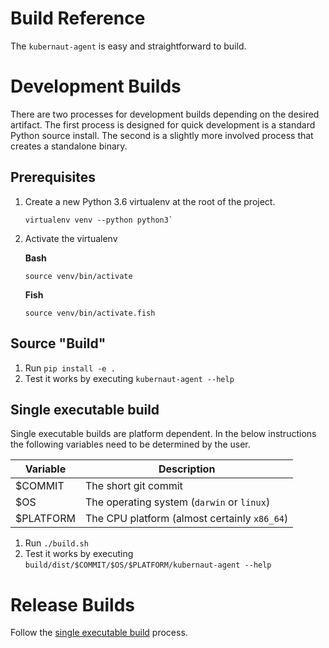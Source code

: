  # Build Reference

The `kubernaut-agent` is easy and straightforward to build.

# Development Builds

There are two processes for development builds depending on the desired artifact. The first process is designed for
quick development is a standard Python source install. The second is a slightly more involved process that creates a
standalone binary.

## Prerequisites

1. Create a new Python 3.6 virtualenv at the root of the project. 

    ```shell 
    virtualenv venv --python python3`
    ```
    
2. Activate the virtualenv

    **Bash**
    ```shell
    source venv/bin/activate
    ```
    
    **Fish**
    ```shell
    source venv/bin/activate.fish
    ```

## Source "Build"

1. Run `pip install -e .`
2. Test it works by executing `kubernaut-agent --help`

## Single executable build

Single executable builds are platform dependent. In the below instructions the following variables need to be determined by the user.

| Variable  | Description |
| --------- | ----------- |
| $COMMIT   | The short git commit |
| $OS       | The operating system (`darwin` or `linux`) |
| $PLATFORM | The CPU platform (almost certainly `x86_64`) |

1. Run `./build.sh`
2. Test it works by executing `build/dist/$COMMIT/$OS/$PLATFORM/kubernaut-agent --help`

# Release Builds

Follow the [single executable build](#single-executable-build) process.
